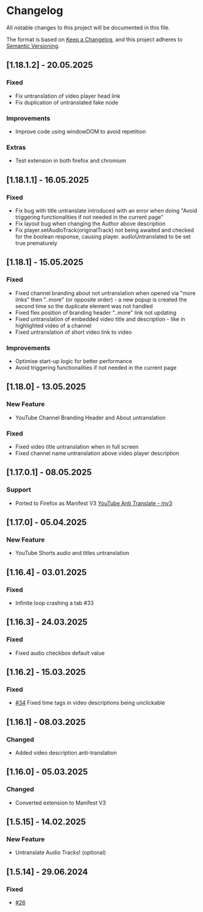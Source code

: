 # Changelog

All notable changes to this project will be documented in this file.

The format is based on [Keep a Changelog](https://keepachangelog.com/en/1.1.0/),
and this project adheres to [Semantic Versioning](https://semver.org/spec/v2.0.0.html).

## [1.18.1.2] - 20.05.2025

### Fixed

- Fix untranslation of video player head link
- Fix duplication of untranslated fake node

### Improvements

- Improve code using windowDOM to avoid repetition

### Extras

- Test extension in both firefox and chromium

## [1.18.1.1] - 16.05.2025

### Fixed

- Fix bug with title untranslate introduced with an error when doing "Avoid triggering functionalities if not needed in the current page"
- Fix layout bug when changing the Author above description
- Fix player.setAudioTrack(originalTrack) not being awaited and checked for the boolean response, causing player. audioUntranslated to be set true prematurely

## [1.18.1] - 15.05.2025

### Fixed

- Fixed channel branding about not untranslation when opened via "more links" then "..more" (or opposite order) - a new popup is created the second time so the duplicate element was not handled
- Fixed flex position of branding header "..more" link not updating
- Fixed untranslation of embedded video title and description - like in highlighted video of a channel
- Fixed untranslation of short video link to video

### Improvements

- Optimise start-up logic for better performance
- Avoid triggering functionalities if not needed in the current page

## [1.18.0] - 13.05.2025

### New Feature

- YouTube Channel Branding Header and About untranslation

### Fixed

- Fixed video title untranslation when in full screen
- Fixed channel name untranslation above video player description

## [1.17.0.1] - 08.05.2025

### Support

- Ported to Firefox as Manifest V3 [YouTube Anti Translate - mv3](https://addons.mozilla.org/firefox/addon/youtube-anti-translate-mv3/)

## [1.17.0] - 05.04.2025

### New Feature

- YouTube Shorts audio and titles untranslation

## [1.16.4] - 03.01.2025

### Fixed

- Infinite loop crashing a tab #33

## [1.16.3] - 24.03.2025

### Fixed

- Fixed audio checkbox default value

## [1.16.2] - 15.03.2025

### Fixed

- [#34](https://github.com/zpix1/yt-anti-translate/issues/34) Fixed time tags in video descriptions being unclickable

## [1.16.1] - 08.03.2025

### Changed

- Added video description anti-translation

## [1.16.0] - 05.03.2025

### Changed

- Converted extension to Manifest V3

## [1.5.15] - 14.02.2025

### New Feature

- Untranslate Audio Tracks! (optional)

## [1.5.14] - 29.06.2024

### Fixed

- [#26](https://github.com/zpix1/yt-anti-translate/issues/26)
